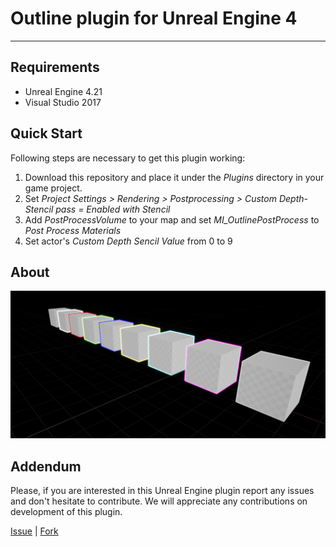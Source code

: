 # Outline plugin for Unreal Engine 4

---
## Requirements
- Unreal Engine 4.21
- Visual Studio 2017

## Quick Start
Following steps are necessary to get this plugin working:
1. Download this repository and place it under the *Plugins* directory in your game project.
2. Set *Project Settings > Rendering > Postprocessing > Custom Depth-Stencil pass = Enabled with Stencil* 
3. Add *PostProcessVolume* to your map and set *MI_OutlinePostProcess* to *Post Process Materials*
4. Set actor's *Custom Depth Sencil Value* from 0 to 9

## About
![Showcase](https://raw.githubusercontent.com/4Unreal/GameOutline/master/Resources/Screenshot_01.png)

## Addendum
Please, if you are interested in this Unreal Engine plugin report any issues and don't hesitate to contribute.
We will appreciate any contributions on development of this plugin.

[Issue](https://github.com/4Unreal/GameOutline/issues) | [Fork](https://github.com/4Unreal/GameOutline)